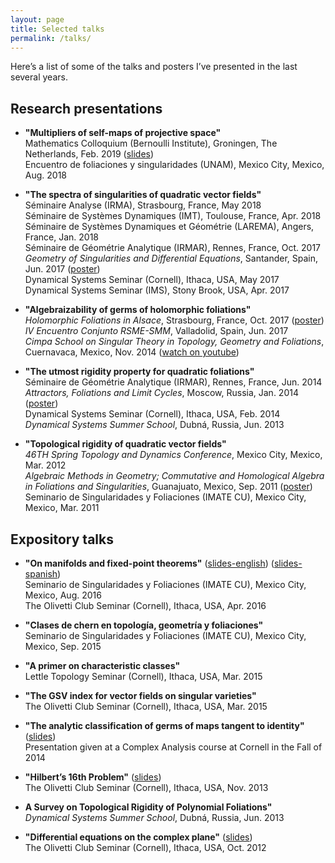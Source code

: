```yaml
---
layout: page
title: Selected talks
permalink: /talks/
---
```


<meta http-equiv="Content-Type" content="text/html; charset=utf-8"/>  <!-- For correct rendering with Emacs -->


Here’s a list of some of the talks and posters I’ve presented in the last several years.


## Research presentations

* **"Multipliers of self-maps of projective space"**  
  Mathematics Colloquium (Bernoulli Institute), Groningen, The Netherlands, Feb. 2019 (<a href="{{ site.baseurl }}/documents/slides/multipliers_of_self_maps-Bernoulli_Institute.pdf">slides</a>)  
  Encuentro de foliaciones y singularidades (UNAM), Mexico City, Mexico, Aug. 2018  

* **"The spectra of singularities of quadratic vector fields"**  
  Séminaire Analyse (IRMA), Strasbourg, France, May 2018  
  Séminaire de Systèmes Dynamiques (IMT), Toulouse, France, Apr. 2018  
  Séminaire de Systèmes Dynamiques et Géométrie (LAREMA), Angers, France, Jan. 2018  
  Séminaire de Géométrie Analytique (IRMAR), Rennes, France, Oct. 2017  
  _Geometry of Singularities and Differential Equations_, Santander, Spain, Jun. 2017 (<a href="{{ site.baseurl }}/documents/posters/poster_santander.pdf">poster</a>)  
  Dynamical Systems Seminar (Cornell), Ithaca, USA, May 2017  
  Dynamical Systems Seminar (IMS), Stony Brook, USA, Apr. 2017  
  
* **"Algebraizability of germs of holomorphic foliations"**  
  _Holomorphic Foliations in Alsace_, Strasbourg, France, Oct. 2017 (<a href="{{ site.baseurl }}/documents/posters/poster_Strasbourg.pdf">poster</a>)  
  _IV Encuentro Conjunto RSME-SMM_, Valladolid, Spain, Jun. 2017  
  _Cimpa School on Singular Theory in Topology, Geometry and Foliations_, Cuernavaca, Mexico, Nov. 2014 (<a href="https://www.youtube.com/watch?v=RGDyC3cb1UQ">watch on youtube</a>)  

* **"The utmost rigidity property for quadratic foliations"**  
  Séminaire de Géométrie Analytique (IRMAR), Rennes, France, Jun. 2014  
  _Attractors, Foliations and Limit Cycles_, Moscow, Russia, Jan. 2014 (<a href="{{ site.baseurl }}/documents/posters/utmost-poster-final.pdf">poster</a>)  
  Dynamical Systems Seminar (Cornell), Ithaca, USA, Feb. 2014  
  _Dynamical Systems Summer School_, Dubná, Russia, Jun. 2013  

* **"Topological rigidity of quadratic vector fields"**  
  _46TH Spring Topology and Dynamics Conference_, Mexico City, Mexico, Mar. 2012  
  _Algebraic Methods in Geometry; Commutative and Homological Algebra in Foliations and Singularities_, Guanajuato, Mexico, Sep. 2011 (<a href="{{ site.baseurl }}/documents/posters/poster-guanajuato.pdf">poster</a>)  
  Seminario de Singularidades y Foliaciones (IMATE CU), Mexico City, Mexico, Mar. 2011  

 
## Expository talks

* **"On manifolds and fixed-point theorems"** (<a href="{{ site.baseurl }}/documents/slides/fixed_point_theorems-handout.pdf">slides-english</a>) (<a href="{{ site.baseurl }}/documents/slides/puntos-fijos-handout.pdf">slides-spanish</a>)   
  Seminario de Singularidades y Foliaciones (IMATE CU), Mexico City, Mexico, Aug. 2016  
  The Olivetti Club Seminar (Cornell), Ithaca, USA, Apr. 2016  

* **"Clases de chern en topología, geometría y foliaciones"**  
  Seminario de Singularidades y Foliaciones (IMATE CU), Mexico City, Mexico, Sep. 2015  

* **"A primer on characteristic classes"**  
  Lettle Topology Seminar (Cornell), Ithaca, USA, Mar. 2015  

* **"The GSV index for vector fields on singular varieties"**  
  The Olivetti Club Seminar (Cornell), Ithaca, USA, Mar. 2015  

* **"The analytic classification of germs of maps tangent to identity"** (<a href="{{ site.baseurl }}/documents/slides/germs_tangent_to_id-handout.pdf">slides</a>)  
  Presentation given at a Complex Analysis course at Cornell in the Fall of 2014  

* **"Hilbert’s 16th Problem"** (<a href="{{ site.baseurl }}/documents/slides/olivetti-2013-handout.pdf">slides</a>)  
  The Olivetti Club Seminar (Cornell), Ithaca, USA, Nov. 2013  
  
* **A Survey on Topological Rigidity of Polynomial Foliations"**  
  _Dynamical Systems Summer School_, Dubná, Russia, Jun. 2013  

* **"Differential equations on the complex plane"** (<a href="{{ site.baseurl }}/documents/slides/olivetti2012-handout.pdf">slides</a>)  
  The Olivetti Club Seminar (Cornell), Ithaca, USA, Oct. 2012  


&nbsp;

&nbsp;

